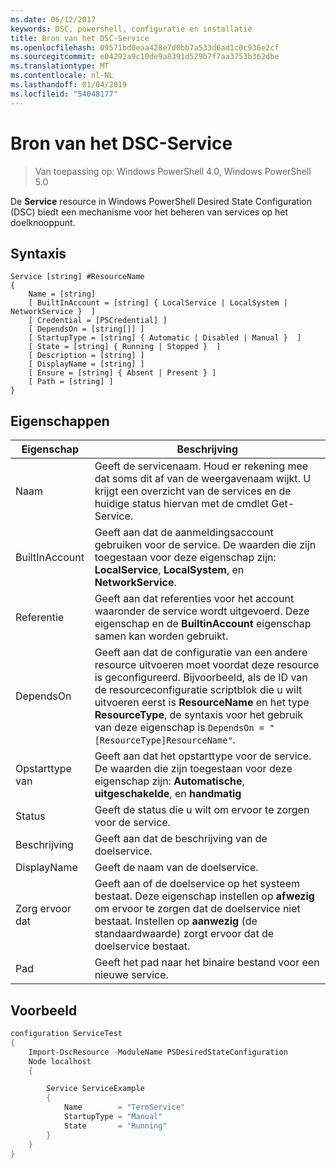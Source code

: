 ```yaml
---
ms.date: 06/12/2017
keywords: DSC, powershell, configuratie en installatie
title: Bron van het DSC-Service
ms.openlocfilehash: 09571bd0eaa428e7d0bb7a533d6ad1c0c936e2cf
ms.sourcegitcommit: e04292a9c10de9a8391d529b7f7aa3753b362dbe
ms.translationtype: MT
ms.contentlocale: nl-NL
ms.lasthandoff: 01/04/2019
ms.locfileid: "54048177"
---
```

# <a name="dsc-service-resource"></a>Bron van het DSC-Service

> Van toepassing op: Windows PowerShell 4.0, Windows PowerShell 5.0


De **Service** resource in Windows PowerShell Desired State Configuration (DSC) biedt een mechanisme voor het beheren van services op het doelknooppunt.

## <a name="syntax"></a>Syntaxis

```
Service [string] #ResourceName
{
    Name = [string]
    [ BuiltInAccount = [string] { LocalService | LocalSystem | NetworkService }  ]
    [ Credential = [PSCredential] ]
    [ DependsOn = [string[]] ]
    [ StartupType = [string] { Automatic | Disabled | Manual }  ]
    [ State = [string] { Running | Stopped }  ]
    [ Description = [string] ]
    [ DisplayName = [string] ]
    [ Ensure = [string] { Absent | Present } ]
    [ Path = [string] ]
}
```

## <a name="properties"></a>Eigenschappen

|  Eigenschap  |  Beschrijving   |
|---|---|
| Naam| Geeft de servicenaam. Houd er rekening mee dat soms dit af van de weergavenaam wijkt. U krijgt een overzicht van de services en de huidige status hiervan met de cmdlet Get-Service.|
| BuiltInAccount| Geeft aan dat de aanmeldingsaccount gebruiken voor de service. De waarden die zijn toegestaan voor deze eigenschap zijn: **LocalService**, **LocalSystem**, en **NetworkService**.|
| Referentie| Geeft aan dat referenties voor het account waaronder de service wordt uitgevoerd. Deze eigenschap en de __BuiltinAccount__ eigenschap samen kan worden gebruikt.|
| DependsOn| Geeft aan dat de configuratie van een andere resource uitvoeren moet voordat deze resource is geconfigureerd. Bijvoorbeeld, als de ID van de resourceconfiguratie scriptblok die u wilt uitvoeren eerst is __ResourceName__ en het type __ResourceType__, de syntaxis voor het gebruik van deze eigenschap is `DependsOn = "[ResourceType]ResourceName"`.|
| Opstarttype van| Geeft aan dat het opstarttype voor de service. De waarden die zijn toegestaan voor deze eigenschap zijn: **Automatische**, **uitgeschakelde**, en **handmatig**|
| Status| Geeft de status die u wilt om ervoor te zorgen voor de service.|
| Beschrijving | Geeft aan dat de beschrijving van de doelservice.|
| DisplayName | Geeft de naam van de doelservice.|
| Zorg ervoor dat | Geeft aan of de doelservice op het systeem bestaat. Deze eigenschap instellen op **afwezig** om ervoor te zorgen dat de doelservice niet bestaat. Instellen op **aanwezig** (de standaardwaarde) zorgt ervoor dat de doelservice bestaat.|
| Pad | Geeft het pad naar het binaire bestand voor een nieuwe service.|

## <a name="example"></a>Voorbeeld

```powershell
configuration ServiceTest
{
    Import-DscResource -ModuleName PSDesiredStateConfiguration
    Node localhost
    {

        Service ServiceExample
        {
            Name        = "TermService"
            StartupType = "Manual"
            State       = "Running"
        }
    }
}
```
